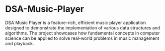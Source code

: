# DSA-Music-Player
DSA Music Player is a feature-rich, efficient music player application designed to demonstrate the implementation of various data structures and algorithms. The project showcases how fundamental concepts in computer science can be applied to solve real-world problems in music management and playback.
